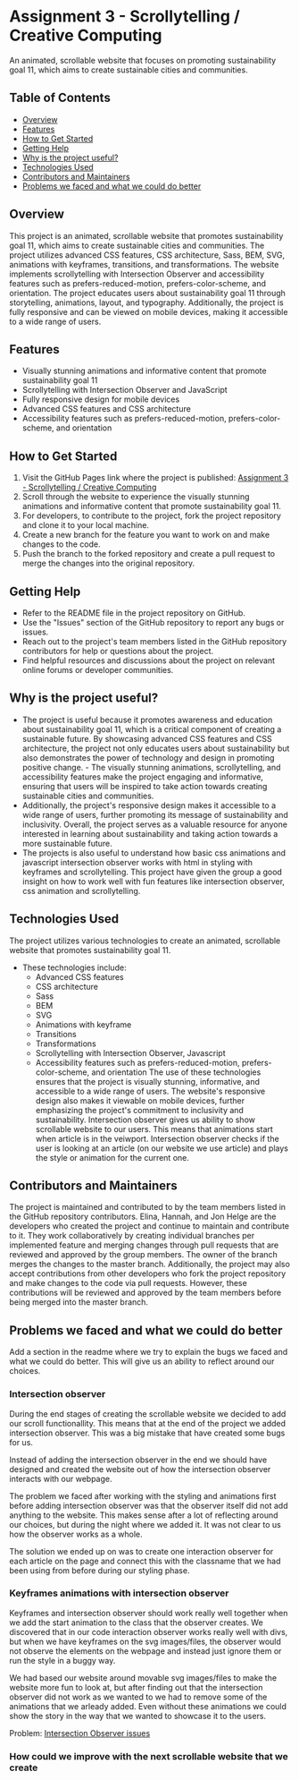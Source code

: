 # Assignment 3 - Scrollytelling / Creative Computing

An animated, scrollable website that focuses on promoting sustainability goal 11, which aims to create sustainable cities and communities.

## Table of Contents

- [Overview](#overview)
- [Features](#features)
- [How to Get Started](#how-to-get-started)
- [Getting Help](#getting-help)
- [Why is the project useful?](#why-is-the-project-useful)
- [Technologies Used](#technologies-used)
- [Contributors and Maintainers](#contributors-and-maintainers)
- [Problems we faced and what we could do better](#problems-we-faced-and-what-we-could-do-better)

## Overview

This project is an animated, scrollable website that promotes sustainability goal 11, which aims to create sustainable cities and communities. The project utilizes advanced CSS features, CSS architecture, Sass, BEM, SVG, animations with keyframes, transitions, and transformations. The website implements scrollytelling with Intersection Observer and accessibility features such as prefers-reduced-motion, prefers-color-scheme, and orientation. The project educates users about sustainability goal 11 through storytelling, animations, layout, and typography. Additionally, the project is fully responsive and can be viewed on mobile devices, making it accessible to a wide range of users.

## Features

- Visually stunning animations and informative content that promote sustainability goal 11
- Scrollytelling with Intersection Observer and JavaScript
- Fully responsive design for mobile devices
- Advanced CSS features and CSS architecture
- Accessibility features such as prefers-reduced-motion, prefers-color-scheme, and orientation

## How to Get Started

1. Visit the GitHub Pages link where the project is published: [Assignment 3 - Scrollytelling / Creative Computing](https://advancedcss2023.github.io/assignment-3--scrollytelling-team-10/)
2. Scroll through the website to experience the visually stunning animations and informative content that promote sustainability goal 11.
3. For developers, to contribute to the project, fork the project repository and clone it to your local machine.
4. Create a new branch for the feature you want to work on and make changes to the code.
5. Push the branch to the forked repository and create a pull request to merge the changes into the original repository.

## Getting Help

- Refer to the README file in the project repository on GitHub.
- Use the "Issues" section of the GitHub repository to report any bugs or issues.
- Reach out to the project's team members listed in the GitHub repository contributors for help or questions about the project.
- Find helpful resources and discussions about the project on relevant online forums or developer communities.

## Why is the project useful?
- The project is useful because it promotes awareness and education about sustainability goal 11, which is a critical component of creating a sustainable future. By showcasing advanced CSS features and CSS architecture, the project not only educates users about sustainability but also demonstrates the power of technology and design in promoting positive change. - The visually stunning animations, scrollytelling, and accessibility features make the project engaging and informative, ensuring that users will be inspired to take action towards creating sustainable cities and communities.
- Additionally, the project's responsive design makes it accessible to a wide range of users, further promoting its message of sustainability and inclusivity. Overall, the project serves as a valuable resource for anyone interested in learning about sustainability and taking action towards a more sustainable future.
- The projects is also useful to understand how basic css animations and javascript intersection observer works with html in styling with keyframes and scrollytelling. This project have given the group a good insight on how to work well with fun features like intersection observer, css animation and scrollytelling.

## Technologies Used
The project utilizes various technologies to create an animated, scrollable website that promotes sustainability goal 11.
- These technologies include:
  - Advanced CSS features
  - CSS architecture
  - Sass
  - BEM
  - SVG
  - Animations with keyframe
  - Transitions
  - Transformations
  - Scrollytelling with Intersection Observer, Javascript
  - Accessibility features such as prefers-reduced-motion, prefers-color-scheme, and orientation
The use of these technologies ensures that the project is visually stunning, informative, and accessible to a wide range of users. The website's responsive design also makes it viewable on mobile devices, further emphasizing the project's commitment to inclusivity and sustainability.
Intersection observer gives us ability to show scrollable website to our users. This means that animations start when article is in the veiwport. Intersection observer checks if the user is looking at an article (on our website we use article) and plays the style or animation for the current one.

## Contributors and Maintainers

The project is maintained and contributed to by the team members listed in the GitHub repository contributors. Elina, Hannah, and Jon Helge are the developers who created the project and continue to maintain and contribute to it.
They work collaboratively by creating individual branches per implemented feature and merging changes through pull requests that are reviewed and approved by the group members. The owner of the branch merges the changes to the master branch.
Additionally, the project may also accept contributions from other developers who fork the project repository and make changes to the code via pull requests. However, these contributions will be reviewed and approved by the team members before being merged into the master branch.

## Problems we faced and what we could do better

Add a section in the readme where we try to explain the bugs we faced and what we could do better. This will give us an ability to reflect around our choices.

### Intersection observer

During the end stages of creating the scrollable website we decided to add our scroll functionallity. This means that at the end of the project we added intersection observer. This was a big mistake that have created some bugs for us. 

Instead of adding the intersection observer in the end we should have designed and created the website out of how the intersection observer interacts with our webpage. 

The problem we faced after working with the styling and animations first before adding intersection observer was that the observer itself did not add anything to the website. This makes sense after a lot of reflecting around our choices, but during the night where we added it. It was not clear to us how the observer works as a whole. 

The solution we ended up on was to create one interaction observer for each article on the page and connect this with the classname that we had been using from before during our styling phase. 

### Keyframes animations with intersection observer

Keyframes and intersection observer should work really well together when we add the start animation to the class that the observer creates. We discovered that in our code interaction observer works really well with divs, but when we have keyframes on the svg images/files, the observer would not observe the elements on the webpage and instead just ignore them or run the style in a buggy way. 

We had based our website around movable svg images/files to make the website more fun to look at, but after finding out that the intersection observer did not work as we wanted to we had to remove some of the animations that we arleady added. Even without these animations we could show the story in the way that we wanted to showcase it to the users. 

Problem:
[Intersection Observer issues](https://github.com/w3c/IntersectionObserver/issues/376)

### How could we improve with the next scrollable website that we create
